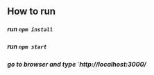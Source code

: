 ## How to run

##### run `npm install`
##### run `npm start`

##### go to browser and type `http://localhost:3000/
